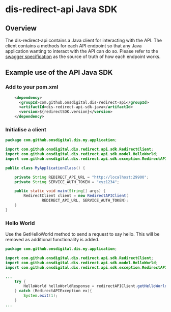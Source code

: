 # dis-redirect-api Java SDK

## Overview

The dis-redirect-api contains a Java client for interacting with the API. The client contains a methods for each API endpoint
so that any Java application wanting to interact with the API can do so. Please refer to the [swagger specification](../swagger.yaml)
as the source of truth of how each endpoint works.

## Example use of the API Java SDK

### Add to your pom.xml

```xml
    <dependency>
      <groupId>com.github.onsdigital.dis-redirect-api</groupId>
      <artifactId>dis-redirect-api-sdk-java</artifactId>
      <version>${redirectSDK.version}</version>
    </dependency>
```

### Initialise a client

```java
package com.github.onsdigital.dis.my.application;

import com.github.onsdigital.dis.redirect.api.sdk.RedirectClient;
import com.github.onsdigital.dis.redirect.api.sdk.model.HelloWorld;
import com.github.onsdigital.dis.redirect.api.sdk.exception.RedirectAPIException;

public class MyApplicationClass() {

    private String REDIRECT_API_URL = "http://localhost:29900";
    private String SERVICE_AUTH_TOKEN = "xyz1234";

    public static void main(String[] args) {
        RedirectClient client = new RedirectAPIClient(
                REDIRECT_API_URL, SERVICE_AUTH_TOKEN);
    }
}
```

### Hello World

Use the GetHelloWorld method to send a request to say hello. This will be removed as additional functionality is added.

```java
package com.github.onsdigital.dis.my.application;

import com.github.onsdigital.dis.redirect.api.sdk.RedirectClient;
import com.github.onsdigital.dis.redirect.api.sdk.model.HelloWorld;
import com.github.onsdigital.dis.redirect.api.sdk.exception.RedirectAPIException;

...
    try {
        HelloWorld helloWorldResponse = redirectAPIClient.getHelloWorld();
    } catch (RedirectAPIException ex){
        System.exit(1);
    }
...
```
